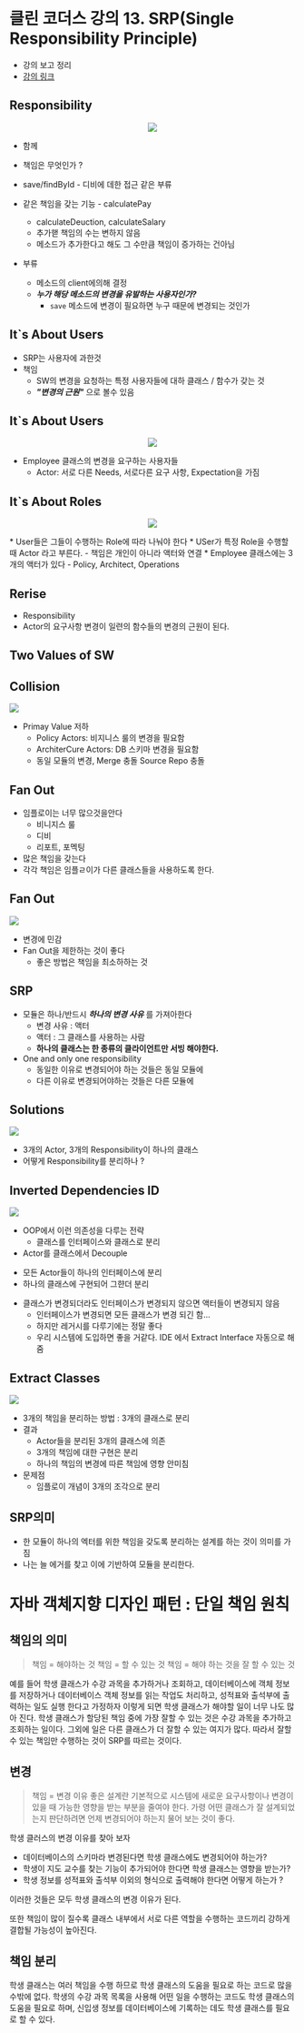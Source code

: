 # 클린 코더스 강의 13. SRP(Single Responsibility Principle)

* 강의 보고 정리
* [강의 링크](https://www.youtube.com/watch?v=AdANHDp5dTM&t=714s)
## Responsibility

<p align="center">
	<img src="https://i.imgur.com/LJMfQTW.png">
</p>

* 함께
* 책임은 무엇인가 ?


* save/findById - 디비에 데한 접근 같은 부류
* 같은 책임을 갖는 기능 - calculatePay
  - calculateDeuction, calculateSalary
  - 추가핻 책임의 수는 변하지 않음
  - 메소드가 추가한다고 해도 그 수만큼 책임이 증가하는 건아님
* 부류
  - 메소드의 client에의해 결정
  - ***누가 해당 메소드의 변경을 유발하는 사용자인가?***
    - `save` 메소드에 변경이 필요하면 누구 때문에 변경되는 것인가

## It`s About Users

* SRP는 사용자에 과한것
* 책임
  - SW의 변경을 요청하는 특정 사용자들에 대하 클래스 / 함수가 갖는 것
  - ***"변경의 근원"*** 으로 볼수 있음

## It`s About Users
<p align="center">
	<img src="https://i.imgur.com/jB1w4ei.png">
</p>

* Employee 클래스의 변경을 요구하는 사용자들
  - Actor: 서로 다른 Needs, 서로다른 요구 사항, Expectation을 가짐

## It`s About Roles
<p align="center">
	<img src="https://i.imgur.com/jB1w4ei.png">
</p>
* User들은 그들이 수행하는 Role에 따라 나눠야 한다
* USer가 특정 Role을 수행할 때 Actor 라고 부른다.
  - 책임은 개인이 아니라 액터와 연결
* Employee 클래스에는 3 개의 액터가 있다
  - Policy, Architect, Operations

## Rerise

* Responsibility
 * Actor의 요구사항 변경이 일련의 함수들의 변경의 근원이 된다.

## Two Values of SW


## Collision
![](https://i.imgur.com/2o71S7u.png)
* Primay Value 저하
  - Policy Actors: 비지니스 룰의 변경을 필요함
  - ArchiterCure Actors: DB 스키마 변경을 필요함
  - 동일 모듈의 변경, Merge 충돌 Source Repo 충돌

## Fan Out
* 임플로이는 너무 많으것을안다
  - 비니지스 룰
  - 디비
  - 리포트, 포멕팅
* 많은 책임을 갖는다
* 각각  책임은 임플ㄹ이가 다른 클래스들을 사용하도록 한다.


## Fan Out
![](https://i.imgur.com/hNlfrQF.png)

* 변경에 민감
* Fan Out을 제한하는 것이 좋다
  - 좋은 방법은 책임을 최소하하는 것

## SRP
* 모듈은 하나/반드시 ***하나의 변경 사유*** 를 가져아한다
  - 변경 사유 : 액터
  - 액터 : 그 클래스를 사용하는 사람
  - **하나의 클래스는 한 종류의 클라이언트만 서빙 해야한다.**
* One and only one responsibility
  - 동일한 이유로 변경되어야 하는 것들은 동일 모듈에
  - 다른 이유로 변경되어야하는 것들은 다른 모듈에

## Solutions
![](https://i.imgur.com/SOEJMlG.png)

* 3개의 Actor, 3개의 Responsibility이 하나의 클래스
* 어떻게 Responsibility를 분리하나 ?

## Inverted Dependencies ID
![](https://i.imgur.com/vh2rK5X.png)

* OOP에서 이런 의존성을 다루는 전략
  - 클래스를 인터페이스와 클래스로 분리
*  Actor를 클래스에서 Decouple
  - 모든 Actor들이 하나의 인터페이스에 분리
  - 하나의 클래스에 구현되어 그햔더 분리

* 클래스가 변경되더라도 인터페이스가 변경되지 않으면 액터들이 변경되지 않음
  - 인터페이스가 변경되면 모든 클래스가 변경 되긴 함...
  - 하지만 레거시를 다루기에는 정말 좋다
  - 우리 시스템에 도입하면 좋을 거같다. IDE 에서 Extract Interface 자동으로 해줌

## Extract Classes
![](https://i.imgur.com/lwML6FJ.png)

* 3개의 책임을 분리하는 방법 : 3개의 클래스로 분리
* 결과
  - Actor들을 분리된 3개의 클래스에 의존
  - 3개의 책임에 대한 구현은 분리
  - 하나의 책임의 변경에 따른 책임에 영향 안미침
* 문제점
  - 임플로이 개념이 3개의 조각으로 분리

## SRP의미
* 한 모듈이 하나의 엑터를 위한 책임을 갖도록 분리하는 설계를 하는 것이 의미를 가짐
* 나는 늘 에거를 찾고 이에 기반하여 모듈을 분리한다.


# 자바 객체지향 디자인 패턴 : 단일 책임 원칙

## 책임의 의미
> 책임 = 해야하는 것
> 책임 = 할 수 있는 것
> 책임 = 해야 하는 것을 잘 할 수 있는 것


예를 들어 학생 클래스가 수강 과목을 추가하거나 조회하고, 데이터베이스에 객체 정보를 저장하거나 데이터베이스 객체 정보를 읽는 작업도 처리하고, 성적표와 출석부에 출력하는 일도 실행 한다고 가정하자 이렇게 되면 학생 클래스가 해야할 일이 너무 나도 많아 진다. 학생 클래스가 할당된 책임 중에 가장 잘할 수 있는 것은 수강 과목을 추가하고 조회하는 일이다. 그외에 일은 다른 클래스가 더 잘할 수 있는 여지가 많다. 따라서 잘할 수 있는 책임만 수행하는 것이 SRP를 따르는 것이다.

## 변경
> 책임 = 변경 이유
좋은 설계란 기본적으로 시스템에 새로운 요구사항이나 변경이 있을 때 가능한 영향을 받는 부분을 줄여야 한다. 가령 어떤 클래스가 잘 설계되었는지 판단하려면 언제 변경되어야 하는지 물어 보는 것이 좋다.

학생 클러스의 변경 이유를 찾아 보자
* 데이터베이스의 스키마라 변경된다면 학생 클래스에도 변경되어야 하는가?
* 학생이 지도 교수를 찾는 기능이 추가되어야 한다면 학생 클래스는 영향을 받는가?
* 학생 정보를 성적표와 출석부 이외의 형식으로 출력해야 한다면 어떻게 하는가 ?

이러한 것들은 모두 학생 클래스의 변경 이유가 된다.

또한 책임이 많이 질수록 클래스 내부에서 서로 다른 역할을 수행하는 코드끼리 강하게 결합될 가능성이 높아진다.

## 책임 분리
학생 클래스는 여러 책임을 수행 하므로 학생 클래스의 도움을 필요로 하는 코드로 많을 수밖에 없다. 학생의 수강 과목 목록을 사용해 어떤 일을 수행하는 코드도 학생 클래스의 도움을 필요로 하며, 신입생 정보를 데이터베이스에 기록하는 데도 학생 클래스를 필요로 할 수 있다.
